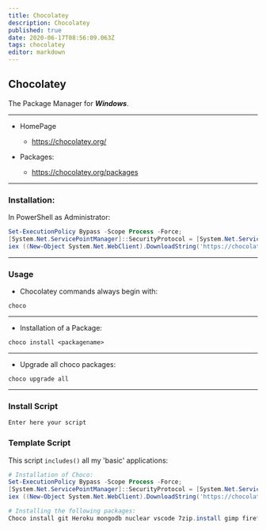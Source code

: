 ```yaml
---
title: Chocolatey
description: Chocolatey
published: true
date: 2020-06-17T08:56:09.063Z
tags: chocolatey
editor: markdown
---
```


## Chocolatey
The Package Manager for ***Windows***.


---
- HomePage
  - https://chocolatey.org/

- Packages:
  - https://chocolatey.org/packages
---

### Installation:

In PowerShell as Administrator:

```powershell
Set-ExecutionPolicy Bypass -Scope Process -Force;
[System.Net.ServicePointManager]::SecurityProtocol = [System.Net.ServicePointManager]::SecurityProtocol -bor 3072;
iex ((New-Object System.Net.WebClient).DownloadString('https://chocolatey.org/install.ps1'))
```
---
### Usage
- Chocolatey commands always begin with:
```
choco
```
---
- Installation of a Package:
```
choco install <packagename>
```
---
- Upgrade all choco packages:
```
choco upgrade all
```
---

### Install Script

```powershell
Enter here your script
```

### Template Script
This script `includes()` all my 'basic' applications:

```powershell
# Installation of Choco:
Set-ExecutionPolicy Bypass -Scope Process -Force;
[System.Net.ServicePointManager]::SecurityProtocol = [System.Net.ServicePointManager]::SecurityProtocol -bor 3072;
iex ((New-Object System.Net.WebClient).DownloadString('https://chocolatey.org/install.ps1'))

# Installing the following packages:
Choco install git Heroku mongodb nuclear vscode 7zip.install gimp firefox googlechrome notepadplusplus.install nodejs.install foxitreader putty.install dotnetfx winscp.install powershell-core microsoft-windows-terminal
````